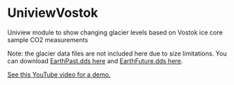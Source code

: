 # UniviewVostok
Uniview module to show changing glacier levels based on Vostok ice core sample CO2 measurements

Note: the glacier data files are not included here due to size limitations.  You can download [EarthPast.dds here](https://drive.google.com/file/d/1FA9jX2gDWGyLYGAaehpWXu8ESN35zwaX/view?usp=sharing) and [EarthFuture.dds here](https://drive.google.com/file/d/1AlxtiDk2BI8S7WaIjv2hsExRBnFqOuk1/view?usp=sharing).

[See this YouTube video for a demo.](https://youtu.be/I9GU1kLxPq4)
